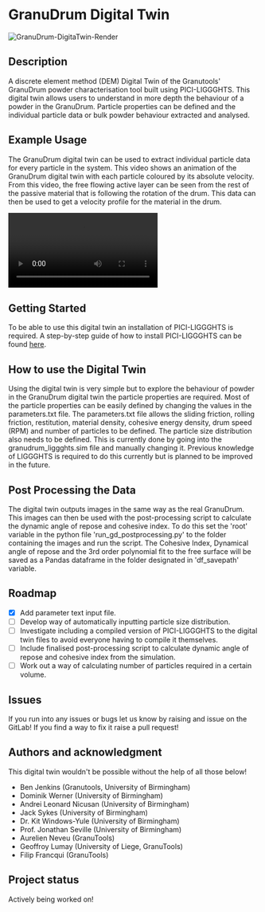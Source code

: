 # GranuDrum Digital Twin

![GranuDrum-DigitaTwin-Render](/uploads/bbfd74d541b9b84e5c2a2fab6955b600/GranuDrum.png)

## Description
A discrete element method (DEM) Digital Twin of the Granutools' GranuDrum powder characterisation tool built using PICI-LIGGGHTS.
This digital twin allows users to understand in more depth the behaviour of a powder in the GranuDrum. 
Particle properties can be defined and the individual particle data or bulk powder behaviour extracted and analysed.

## Example Usage

The GranuDrum digital twin can be used to extract individual particle data for every particle in the system. This video shows an animation of the GranuDrum digital twin with each particle
coloured by its absolute velocity. From this video, the free flowing active layer can be seen from the rest of the passive material that is following the rotation of the drum. This data 
can then be used to get a velocity profile for the material in the drum.

![GranuDrum Example Video](readme_files/gd_animation_45rpm.mp4)

## Getting Started
To be able to use this digital twin an installation of PICI-LIGGGHTS is required. A step-by-step guide of how to install PICI-LIGGGHTS can be found [here](https://uob-positron-imaging-centre.github.io/InstallingPICI-LIGGGHTS/).

## How to use the Digital Twin
Using the digital twin is very simple but to explore the behaviour of powder in the GranuDrum digital twin the particle properties are required. 
Most of the particle properties can be easily defined by changing the values in the parameters.txt file.
The parameters.txt file allows the sliding friction, rolling friction, restitution, material density, cohesive energy density, drum speed (RPM) and number of particles to be defined.
The particle size distribution also needs to be defined. This is currently done by going into the granudrum_liggghts.sim file and manually changing it.
Previous knowledge of LIGGGHTS is required to do this currently but is planned to be improved in the future.

## Post Processing the Data
The digital twin outputs images in the same way as the real GranuDrum. This images can then be used with the post-processing script to calculate the dynamic angle of repose and cohesive index.
To do this set the 'root' variable in the python file 'run_gd_postprocessing.py' to the folder containing the images and run the script.
The Cohesive Index, Dynamical angle of repose and the 3rd order polynomial fit to the free surface will be saved as a Pandas dataframe in the folder designated in 'df_savepath' variable.

## Roadmap
- [x] Add parameter text input file.
- [ ] Develop way of automatically inputting particle size distribution.
- [ ] Investigate including a compiled version of PICI-LIGGGHTS to the digital twin files to avoid everyone having to compile it themselves.
- [ ] Include finalised post-processing script to calculate dynamic angle of repose and cohesive index from the simulation.
- [ ] Work out a way of calculating number of particles required in a certain volume.

## Issues
If you run into any issues or bugs let us know by raising and issue on the GitLab! If you find a way to fix it raise a pull request!

## Authors and acknowledgment
This digital twin wouldn't be possible without the help of all those below!
- Ben Jenkins (Granutools, University of Birmingham)
- Dominik Werner (University of Birmingham)
- Andrei Leonard Nicusan (University of Birmingham)
- Jack Sykes (University of Birmingham)
- Dr. Kit Windows-Yule (University of Birmingham)
- Prof. Jonathan Seville (University of Birmingham)
- Aurelien Neveu (GranuTools)
- Geoffroy Lumay (University of Liege, GranuTools)
- Filip Francqui (GranuTools)

## Project status
Actively being worked on!
